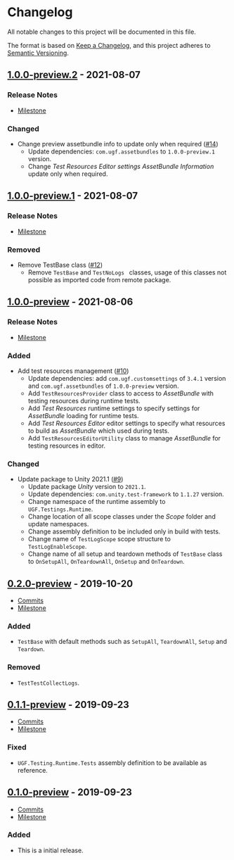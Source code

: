 # Changelog

All notable changes to this project will be documented in this file.

The format is based on [Keep a Changelog](https://keepachangelog.com/en/1.0.0/),
and this project adheres to [Semantic Versioning](https://semver.org/spec/v2.0.0.html).

## [1.0.0-preview.2](https://github.com/unity-game-framework/ugf-testing/releases/tag/1.0.0-preview.2) - 2021-08-07  

### Release Notes

- [Milestone](https://github.com/unity-game-framework/ugf-testing/milestone/6?closed=1)  
    

### Changed

- Change preview assetbundle info to update only when required ([#14](https://github.com/unity-game-framework/ugf-testing/pull/14))  
    - Update dependencies: `com.ugf.assetbundles` to `1.0.0-preview.1` version.
    - Change _Test Resources Editor settings AssetBundle Information_ update only when required.

## [1.0.0-preview.1](https://github.com/unity-game-framework/ugf-testing/releases/tag/1.0.0-preview.1) - 2021-08-07  

### Release Notes

- [Milestone](https://github.com/unity-game-framework/ugf-testing/milestone/5?closed=1)  
    

### Removed

- Remove TestBase class ([#12](https://github.com/unity-game-framework/ugf-testing/pull/12))  
    - Remove `TestBase` and `TestNoLogs ` classes, usage of this classes not possible as imported code from remote package.

## [1.0.0-preview](https://github.com/unity-game-framework/ugf-testing/releases/tag/1.0.0-preview) - 2021-08-06  

### Release Notes

- [Milestone](https://github.com/unity-game-framework/ugf-testing/milestone/4?closed=1)  
    

### Added

- Add test resources management ([#10](https://github.com/unity-game-framework/ugf-testing/pull/10))  
    - Update dependencies: add `com.ugf.customsettings` of `3.4.1` version and `com.ugf.assetbundles` of `1.0.0-preview` version.
    - Add `TestResourcesProvider` class to access to _AssetBundle_ with testing resources during runtime tests.
    - Add _Test Resources_ runtime settings to specify settings for _AssetBundle_ loading for runtime tests.
    - Add _Test Resources Editor_ editor settings to specify what resources to build as _AssetBundle_ which used during tests.
    - Add `TestResourcesEditorUtility` class to manage _AssetBundle_ for testing resources in editor.

### Changed

- Update package to Unity 2021.1 ([#9](https://github.com/unity-game-framework/ugf-testing/pull/9))  
    - Update package _Unity_ version to `2021.1`.
    - Update dependencies: `com.unity.test-framework` to `1.1.27` version.
    - Change namespace of the runtime assembly to `UGF.Testings.Runtime`.
    - Change location of all scope classes under the _Scope_ folder and update namespaces.
    - Change assembly definition to be included only in build with tests.
    - Change name of `TestLogScope` scope structure to `TestLogEnableScope`.
    - Change name of all setup and teardown methods of `TestBase` class to `OnSetupAll`, `OnTeardownAll`, `OnSetup` and `OnTeardown`.

## [0.2.0-preview](https://github.com/unity-game-framework/ugf-testing/releases/tag/0.2.0-preview) - 2019-10-20  

- [Commits](https://github.com/unity-game-framework/ugf-testing/compare/0.1.1-preview...0.2.0-preview)
- [Milestone](https://github.com/unity-game-framework/ugf-testing/milestone/3?closed=1)

### Added
- `TestBase` with default methods such as `SetupAll`, `TeardownAll`, `Setup` and `Teardown`.

### Removed
- `TestTestCollectLogs`.

## [0.1.1-preview](https://github.com/unity-game-framework/ugf-testing/releases/tag/0.1.1-preview) - 2019-09-23  

- [Commits](https://github.com/unity-game-framework/ugf-testing/compare/0.1.0-preview...0.1.1-preview)
- [Milestone](https://github.com/unity-game-framework/ugf-testing/milestone/2?closed=1)

### Fixed
- `UGF.Testing.Runtime.Tests` assembly definition to be available as reference.

## [0.1.0-preview](https://github.com/unity-game-framework/ugf-testing/releases/tag/0.1.0-preview) - 2019-09-23  

- [Commits](https://github.com/unity-game-framework/ugf-testing/compare/ec13da6...0.1.0-preview)
- [Milestone](https://github.com/unity-game-framework/ugf-testing/milestone/1?closed=1)

### Added
- This is a initial release.


